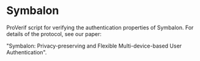 # Symbalon

ProVerif script for verifying the authentication properties of
Symbalon. For details of the protocol, see our paper:

"Symbalon: Privacy-preserving and Flexible Multi-device-based User Authentication".

